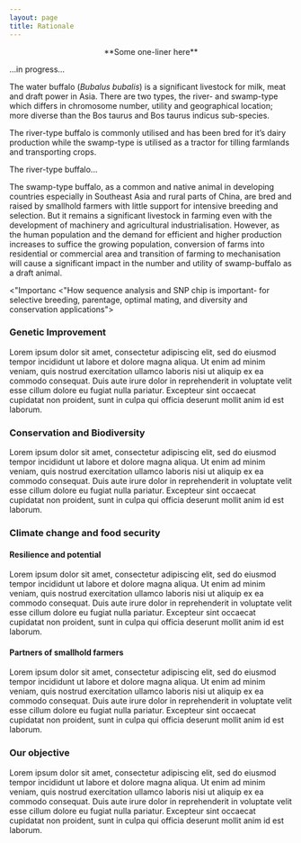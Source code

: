 ```yaml
---
layout: page
title: Rationale
---
```

<p align="center">
**Some one-liner here**
</p>

...in progress...

The water buffalo (*Bubalus bubalis*) is a significant livestock for milk, meat and draft power in Asia. There are two types, the river- and swamp-type which differs in chromosome number, utility and geographical location; more diverse than the Bos taurus and Bos taurus indicus sub-species.

The river-type buffalo is commonly utilised and has been bred for it’s dairy production while the swamp-type is utilised as a tractor for tilling farmlands and transporting crops.

The river-type buffalo...

The swamp-type buffalo, as a common and native animal in developing countries especially in Southeast Asia and rural parts of China, are bred and raised by smallhold farmers with little support for intensive breeding and selection. But it remains a significant livestock in farming even with the development of machinery and agricultural industrialisation. However, as the human population and the demand for efficient and higher production increases to suffice the growing population, conversion of farms into residential or commercial area and transition of farming to mechanisation will cause a significant impact in the number and utility of swamp-buffalo as a draft animal.

<"Importanc
<"How sequence analysis and SNP chip is important- for selective breeding, parentage, optimal mating, and diversity and conservation applications">

### Genetic Improvement

Lorem ipsum dolor sit amet, consectetur adipiscing elit, sed do eiusmod tempor incididunt ut labore et dolore magna aliqua. Ut enim ad minim veniam, quis nostrud exercitation ullamco laboris nisi ut aliquip ex ea commodo consequat. Duis aute irure dolor in reprehenderit in voluptate velit esse cillum dolore eu fugiat nulla pariatur. Excepteur sint occaecat cupidatat non proident, sunt in culpa qui officia deserunt mollit anim id est laborum.

### Conservation and Biodiversity

Lorem ipsum dolor sit amet, consectetur adipiscing elit, sed do eiusmod tempor incididunt ut labore et dolore magna aliqua. Ut enim ad minim veniam, quis nostrud exercitation ullamco laboris nisi ut aliquip ex ea commodo consequat. Duis aute irure dolor in reprehenderit in voluptate velit esse cillum dolore eu fugiat nulla pariatur. Excepteur sint occaecat cupidatat non proident, sunt in culpa qui officia deserunt mollit anim id est laborum.

### Climate change and food security

#### Resilience and potential

Lorem ipsum dolor sit amet, consectetur adipiscing elit, sed do eiusmod tempor incididunt ut labore et dolore magna aliqua. Ut enim ad minim veniam, quis nostrud exercitation ullamco laboris nisi ut aliquip ex ea commodo consequat. Duis aute irure dolor in reprehenderit in voluptate velit esse cillum dolore eu fugiat nulla pariatur. Excepteur sint occaecat cupidatat non proident, sunt in culpa qui officia deserunt mollit anim id est laborum.

#### Partners of smallhold farmers

Lorem ipsum dolor sit amet, consectetur adipiscing elit, sed do eiusmod tempor incididunt ut labore et dolore magna aliqua. Ut enim ad minim veniam, quis nostrud exercitation ullamco laboris nisi ut aliquip ex ea commodo consequat. Duis aute irure dolor in reprehenderit in voluptate velit esse cillum dolore eu fugiat nulla pariatur. Excepteur sint occaecat cupidatat non proident, sunt in culpa qui officia deserunt mollit anim id est laborum.

### Our objective

Lorem ipsum dolor sit amet, consectetur adipiscing elit, sed do eiusmod tempor incididunt ut labore et dolore magna aliqua. Ut enim ad minim veniam, quis nostrud exercitation ullamco laboris nisi ut aliquip ex ea commodo consequat. Duis aute irure dolor in reprehenderit in voluptate velit esse cillum dolore eu fugiat nulla pariatur. Excepteur sint occaecat cupidatat non proident, sunt in culpa qui officia deserunt mollit anim id est laborum.